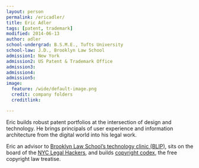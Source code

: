 ```yaml
---
layout: person
permalink: /ericadler/
title: Eric Adler
tags: [patent, trademark]
modified: 2014-06-13
author: adler
school-undergrad: B.S.M.E., Tufts University
school-law: J.D., Brooklyn Law School
admission1: New York
admission2: US Patent & Trademark Office
admission3: 
admission4:
admission5: 
image:
  feature: /wide/default-image.png
  credit: company folders
  creditlink: 

---
```



Eric builds robust patent portfolios at the intersection of design and technology. He brings principals of user experience and information architecture from the digital world into his legal work. 

Eric an advisor to <a href="http://www.blipclinic.org/">Brooklyn Law School’s technology clinic (BLIP)</a>, sits on the board of the <a href="http://legalhackers.org/">NYC Legal Hackers</a>, and builds <a href='http://www.copyrightcodex.com'>copyright codex</a>, the free copyright law treatise.


<!-- 
<div class="sixcols">
<p><strong>Admissions</strong></p>
<p>New York </p>
<p>Patent Bar </p>
</div>

<div class="sixcols last">
<p><strong>Education</strong> <br></p>
<p>BSME, Tufts University</p>
<p>JD, Brooklyn Law School </p> 
</div>
 -->

